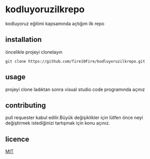 # kodluyoruzilkrepo
kodluyoruz eğitimi kapsamında açtığım ilk repo
## installation
öncelikle projeyi clonelayın 
```
git clone https://github.com/fire10Fire/kodluyoruzilkrepo.git
```
## usage
projeyi clone ladıktan sonra visual studio code programında açınız
## contributing
pull requester kabul edilir.Büyük değişiklikler için lütfen önce neyi değiştirmek istediğinizi tartışmak için konu açınız.
## licence

[MIT](https://choosealicense.com/licenses/mit/)
